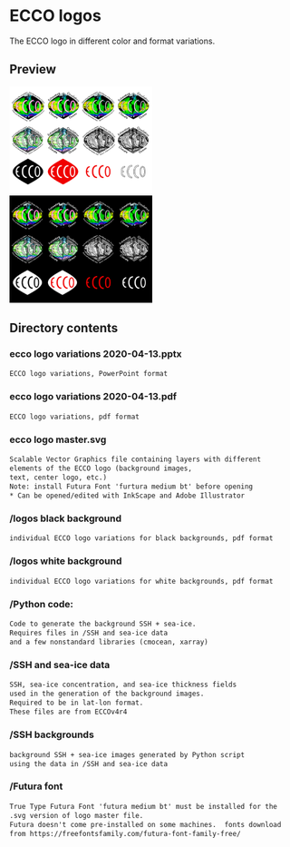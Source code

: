 # ECCO logos
The ECCO logo in different color and format variations.

## Preview
<img src="ecco_logo_variations_white_background_proofs.png" width="50%" height="50%" title="ECCO Logo Preview">
<img src="ecco_logo_variations_black_background_proofs.png" width="50%" height="50%" title="ECCO Logo Preview">

## Directory contents
 
### ecco logo variations 2020-04-13.pptx

	ECCO logo variations, PowerPoint format

### ecco logo variations 2020-04-13.pdf
	ECCO logo variations, pdf format

### ecco logo master.svg
	Scalable Vector Graphics file containing layers with different elements of the ECCO logo (background images,
	text, center logo, etc.)
	Note: install Futura Font 'furtura medium bt' before opening
	* Can be opened/edited with InkScape and Adobe Illustrator

### /logos black background
	individual ECCO logo variations for black backgrounds, pdf format

### /logos white background
 	individual ECCO logo variations for white backgrounds, pdf format

### /Python code: 
	Code to generate the background SSH + sea-ice.  
	Requires files in /SSH and sea-ice data
	and a few nonstandard libraries (cmocean, xarray)

### /SSH and sea-ice data
	SSH, sea-ice concentration, and sea-ice thickness fields
	used in the generation of the background images. 
	Required to be in lat-lon format.
	These files are from ECCOv4r4

### /SSH backgrounds
	background SSH + sea-ice images generated by Python script 
	using the data in /SSH and sea-ice data

### /Futura font
	True Type Futura Font 'futura medium bt' must be installed for the .svg version of logo master file. 
	Futura doesn't come pre-installed on some machines.  fonts download from https://freefontsfamily.com/futura-font-family-free/
